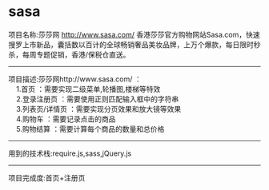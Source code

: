 # sasa  <br />
项目名称:莎莎网 http://www.sasa.com/ 香港莎莎官方购物网站Sasa.com，快速搜罗上市新品，囊括数以百计的全球畅销奢品美妆品牌，上万个爆款，每日限时秒杀，每周专题促销，香港/保税仓直送。 <br />
<hr>
项目描述:莎莎网http://www.sasa.com/ ：<br />
&nbsp;&nbsp;&nbsp;&nbsp;1.首页 ：需要实现二级菜单,轮播图,楼梯等特效<br />
&nbsp;&nbsp;&nbsp;&nbsp;2.登录注册页 ：需要使用正则匹配输入框中的字符串<br />
&nbsp;&nbsp;&nbsp;&nbsp;3.列表页/详情页 ：需要实现分页效果和放大镜等效果<br />
&nbsp;&nbsp;&nbsp;&nbsp;4.购物车 ：需要记录点击的商品<br />
&nbsp;&nbsp;&nbsp;&nbsp;5.购物结算 ：需要计算每个商品的数量和总价格<br />
<hr>
用到的技术栈:require.js,sass,jQuery.js  <br />
<hr>
项目完成度:首页+注册页  <br />
